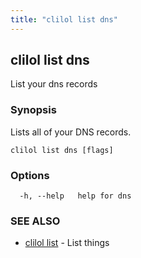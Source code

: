 ```yaml
---
title: "clilol list dns"
---
```

## clilol list dns

List your dns records

### Synopsis

Lists all of your DNS records.

```
clilol list dns [flags]
```

### Options

```
  -h, --help   help for dns
```

### SEE ALSO

* [clilol list](clilol_list.md)	 - List things

